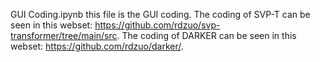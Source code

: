 GUI Coding.ipynb this file is the GUI coding.
The coding of SVP-T can be seen in this webset: https://github.com/rdzuo/svp-transformer/tree/main/src.
The coding of DARKER can be seen in this webset: https://github.com/rdzuo/darker/.
